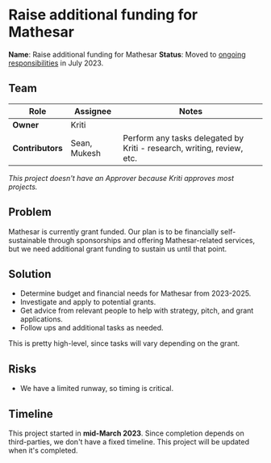# Raise additional funding for Mathesar

**Name**: Raise additional funding for Mathesar
**Status**: Moved to [ongoing responsibilities](/en/team/responsibilities) in July 2023.

## Team

| Role | Assignee | Notes |
|-|-|-|
| **Owner** | Kriti | |
| **Contributors** | Sean, Mukesh | Perform any tasks delegated by Kriti - research, writing, review, etc. |

*This project doesn't have an Approver because Kriti approves most projects.*

## Problem
Mathesar is currently grant funded. Our plan is to be financially self-sustainable through sponsorships and offering Mathesar-related services, but we need additional grant funding to sustain us until that point.

## Solution
- Determine budget and financial needs for Mathesar from 2023-2025.
- Investigate and apply to potential grants.
- Get advice from relevant people to help with strategy, pitch, and grant applications.
- Follow ups and additional tasks as needed.

This is pretty high-level, since tasks will vary depending on the grant.

## Risks
- We have a limited runway, so timing is critical.

## Timeline
This project started in **mid-March 2023**. Since completion depends on third-parties, we don't have a fixed timeline. This project will be updated when it's completed.

